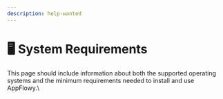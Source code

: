 ```yaml
---
description: help-wanted
---
```


# 🖥 System Requirements

This page should include information about both the supported operating systems and the minimum requirements needed to install and use AppFlowy.\
